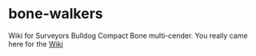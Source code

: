 # bone-walkers
Wiki for Surveyors Bulldog Compact Bone multi-cender.
You really came here for the [Wiki](https://github.com/phedders/bone-walkers/wiki)
